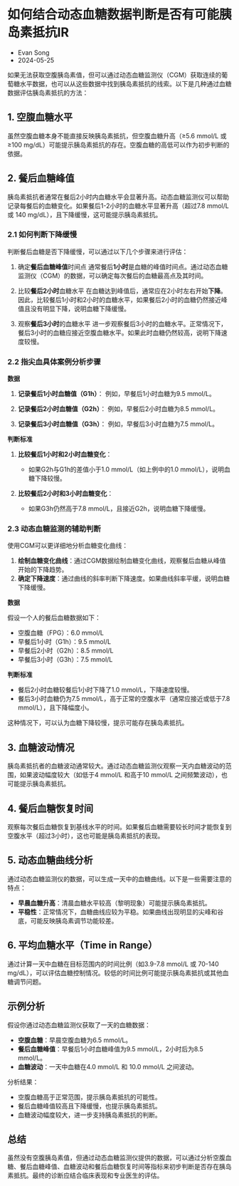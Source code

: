 # 如何结合动态血糖数据判断是否有可能胰岛素抵抗IR
- Evan Song
- 2024-05-25

如果无法获取空腹胰岛素值，但可以通过动态血糖监测仪（CGM）获取连续的葡萄糖水平数据，也可以从这些数据中找到胰岛素抵抗的线索。以下是几种通过血糖数据评估胰岛素抵抗的方法：

## 1. 空腹血糖水平
虽然空腹血糖本身不能直接反映胰岛素抵抗，但空腹血糖升高（≥5.6 mmol/L 或 ≥100 mg/dL）可能提示胰岛素抵抗的存在。空腹血糖的高低可以作为初步判断的依据。

## 2. 餐后血糖峰值
胰岛素抵抗者通常在餐后2小时内血糖水平会显著升高。动态血糖监测仪可以帮助记录每餐后的血糖变化。如果餐后1-2小时的血糖水平显著升高（超过7.8 mmol/L 或 140 mg/dL），且下降缓慢，这可能提示胰岛素抵抗。

### 2.1 如何判断下降缓慢
判断餐后血糖是否下降缓慢，可以通过以下几个步骤来进行评估：

1. 确定**餐后血糖峰值**时间点
通常餐后**1小时**是血糖的峰值时间点。通过动态血糖监测仪（CGM）的数据，可以确定每次餐后的血糖最高点及其时间。

1. 比较**餐后2小时**血糖水平
在血糖达到峰值后，通常应在2小时左右开始**下降**。因此，比较餐后1小时和2小时的血糖水平，如果餐后2小时的血糖仍然接近峰值且没有明显下降，说明血糖下降缓慢。

1. 观察**餐后3小时**的血糖水平
进一步观察餐后3小时的血糖水平。正常情况下，餐后3小时的血糖应接近空腹血糖水平。如果此时血糖仍然较高，说明下降速度较慢。

### 2.2 指尖血具体案例分析步骤
**数据**

1. **记录餐后1小时血糖值（G1h）**：
   例如，早餐后1小时血糖为9.5 mmol/L。

2. **记录餐后2小时血糖值（G2h）**：
   例如，早餐后2小时血糖为8.5 mmol/L。

3. **记录餐后3小时血糖值（G3h）**：
   例如，早餐后3小时血糖为7.5 mmol/L。

**判断标准**

1. **比较餐后1小时和2小时血糖变化**：
   - 如果G2h与G1h的差值小于1.0 mmol/L（如上例中的1.0 mmol/L），说明血糖下降较慢。

2. **比较餐后2小时和3小时血糖变化**：
   - 如果G3h仍然高于7.8 mmol/L，且接近G2h，说明血糖下降缓慢。

### 2.3 动态血糖监测的辅助判断

使用CGM可以更详细地分析血糖变化曲线：

1. **绘制血糖变化曲线**：通过CGM数据绘制血糖变化曲线，观察餐后血糖从峰值开始的下降趋势。
2. **确定下降速度**：通过曲线的斜率判断下降速度。如果曲线斜率平缓，说明血糖下降缓慢。

**数据**

假设一个人的餐后血糖数据如下：
- 空腹血糖（FPG）：6.0 mmol/L
- 早餐后1小时（G1h）：9.5 mmol/L
- 早餐后2小时（G2h）：8.5 mmol/L
- 早餐后3小时（G3h）：7.5 mmol/L

**判断标准**
- 餐后2小时血糖较餐后1小时下降了1.0 mmol/L，下降速度较慢。
- 餐后3小时血糖仍为7.5 mmol/L，高于正常的空腹水平（通常应接近或低于7.8 mmol/L），且下降幅度小。

这种情况下，可以认为血糖下降较慢，提示可能存在胰岛素抵抗。

## 3. 血糖波动情况
胰岛素抵抗者的血糖波动通常较大。通过动态血糖监测仪观察一天内血糖波动的范围，如果波动幅度较大（如低于4 mmol/L 和高于10 mmol/L 之间频繁波动），也可能提示胰岛素抵抗。

## 4. 餐后血糖恢复时间
观察每次餐后血糖恢复到基线水平的时间。如果餐后血糖需要较长时间才能恢复到空腹水平（超过3小时），这也可能是胰岛素抵抗的表现。

## 5. 动态血糖曲线分析
通过动态血糖监测仪的数据，可以生成一天中的血糖曲线。以下是一些需要注意的特点：
- **早晨血糖升高**：清晨血糖水平较高（黎明现象）可能提示胰岛素抵抗。
- **平稳性**：正常情况下，血糖曲线应较为平稳。如果曲线出现明显的尖峰和谷底，可能反映胰岛素调节功能较差。

## 6. 平均血糖水平（Time in Range）
通过计算一天中血糖在目标范围内的时间比例（如3.9-7.8 mmol/L 或 70-140 mg/dL），可以评估血糖控制情况。较低的时间比例可能提示胰岛素抵抗或其他血糖调节问题。

## 示例分析
假设你通过动态血糖监测仪获取了一天的血糖数据：

- **空腹血糖**：早晨空腹血糖为6.5 mmol/L。
- **餐后血糖峰值**：早餐后1小时血糖峰值为9.5 mmol/L，2小时后为8.5 mmol/L。
- **血糖波动**：一天中血糖在4.0 mmol/L 和 10.0 mmol/L 之间波动。

分析结果：
- 空腹血糖高于正常范围，提示胰岛素抵抗的可能性。
- 餐后血糖峰值较高且下降缓慢，也提示胰岛素抵抗。
- 血糖波动幅度较大，进一步支持胰岛素抵抗的判断。

## 总结
虽然没有空腹胰岛素值，但通过动态血糖监测仪提供的数据，可以通过分析空腹血糖、餐后血糖峰值、血糖波动和餐后血糖恢复时间等指标来初步判断是否存在胰岛素抵抗。最终的诊断应结合临床表现和专业医生的评估。